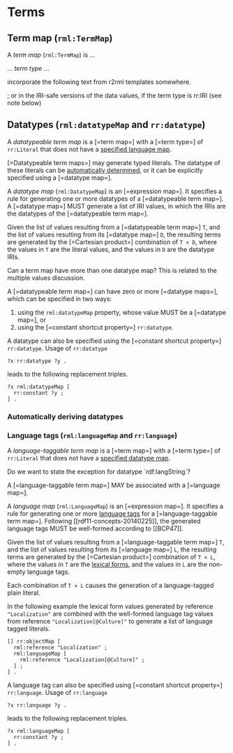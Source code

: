 # Terms

## Term map (`rml:TermMap`)

A <dfn>term map</dfn> (`rml:TermMap`) is ...

... <dfn>term type</dfn> ...

<aside class="issue">
incorporate the following text from r2rml templates somewhere.

; or in the IRI-safe versions of the data values, if the term type is rr:IRI (see note below)
</aside>

## Datatypes (`rml:datatypeMap` and `rr:datatype`)

A <dfn>datatypeable term map</dfn> is a [=term map=] with a [=term type=] of `rr:Literal` that does not have a [specified language map](#language-tags-rml-languagemap-and-rr-language).

[=Datatypeable term maps=] may generate typed literals. The datatype of these literals can be [automatically determined](#automatically-deriving-datatypes), or it can be explicitly specified using a [=datatype map=].

A <dfn>datatype map</dfn> (`rml:DatatypeMap`) is an [=expression map=]. It specifies a rule for generating one or more datatypes of a [=datatypeable term map=]. A [=datatype map=] MUST generate a list of IRI values, in which the IRIs are the datatypes of the [=datatypeable term map=].

Given the list of values resulting from a [=datatypeable term map=] `T`, and the list of values resulting from its [=datatype map=] `D`, the resulting terms are generated by the [=Cartesian product=] combination of `T × D`, where the values in `T` are the literal values, and the values in `D` are the datatype IRIs.

<div class="issue">
  <p>Can a term map have more than one datatype map? This is related to the multiple values discussion.</p>
</div>

A [=datatypeable term map=] can have zero or more [=datatype maps=], which can be specified in two ways:
1. using the `rml:datatypeMap` property, whose value MUST be a [=datatype map=], or
2. using the [=constant shortcut property=] `rr:datatype`.

A datatype can also be specified using the [=constant shortcut property=] `rr:datatype`. Usage of `rr:datatype`

```turtle "example": "constant shortcut property rr:datatype"
?x rr:datatype ?y .
```

leads to the following replacement triples.

```turtle "example": "replacement triples for rr:datatype"
?x rml:datatypeMap [
  rr:constant ?y ;
] .
```

### Automatically deriving datatypes


### Language tags (`rml:languageMap` and `rr:language`)

A <dfn>language-taggable term map</dfn> is a [=term map=] with a [=term type=] of `rr:Literal` that does not have a [specified datatype map](#datatypes-rml-datatypemap-and-rr-datatype).

<div class=issue>
  <p>Do we want to state the exception for datatype `rdf:langString`?</p>
</div>

A [=language-taggable term map=] MAY be associated with a [=language map=].

A <dfn>language map</dfn> (`rml:LanguageMap`) is an [=expression map=]. It specifies a rule for generating one or more [language tags](https://www.w3.org/TR/rdf11-concepts/#dfn-language-tag) for a [=language-taggable term map=]. Following [[rdf11-concepts-20140225]], the generated language tags MUST be well-formed according to [[BCP47]].

Given the list of values resulting from a [=language-taggable term map=] `T`, and the list of values resulting from its [=language map=] `L`, the resulting terms are generated by the [=Cartesian product=] combination of `T × L`, where the values in `T` are the [lexical forms](https://www.w3.org/TR/rdf11-concepts/#dfn-lexical-form), and the values in `L` are the non-empty language tags.

Each combination of `T × L` causes the generation of a language-tagged plain literal.

In the following example the lexical form values generated by reference `"Localization"` are combined with the well-formed language tag values from reference `"Localization[@Culture]"` to generate a list of language tagged literals.

```turtle "example": "usage of language map"
[] rr:objectMap [
  rml:reference "Localization" ;
  rml:languageMap [
    rml:reference "Localization[@Culture]" ;
  ] ;
] .
```

A language tag can also be specified using [=constant shortcut property=] `rr:language`. Usage of `rr:language`

```turtle "example": "constant shortcut property rr:language"
?x rr:language ?y .
```

leads to the following replacement triples.

```turtle "example": "replacement triples for rr:language"
?x rml:languageMap [
  rr:constant ?y ;
] .
```
